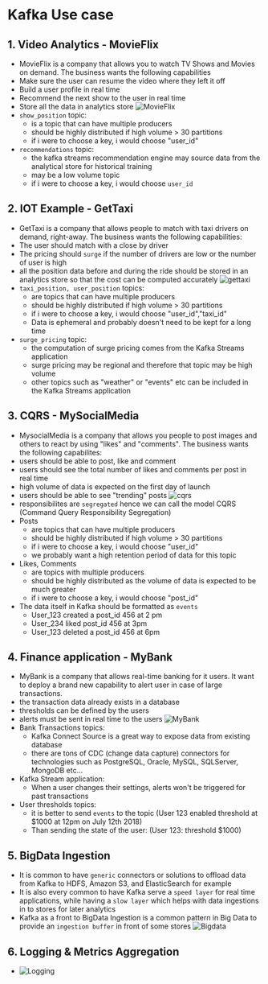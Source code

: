 # Kafka Use case 
## 1. Video Analytics - MovieFlix
- MovieFlix is a company that allows you to watch TV Shows and Movies on demand. The business wants the following capabilities
- Make sure the user can resume the video where they left it off
- Build a user profile in real time
- Recommend the next show to the user in real time
- Store all the data in analytics store
![MovieFlix](https://tungexplorer.s3.ap-southeast-1.amazonaws.com/kafka_usecase/movieflix.JPG)
- `show_position` topic:
    - is a topic that can have multiple producers
    - should be highly distributed if high volume > 30 partitions
    - if i were to choose a key, i would choose "user_id"
- `recommendations` topic:
    - the kafka streams recommendation engine may source data from the analytical store for historical training
    - may be a low volume topic
    - if i were to choose a key, i would choose `user_id`

## 2. IOT Example - GetTaxi
- GetTaxi is a company that allows people to match with taxi drivers on demand, right-away. The business wants the following capabilities:
- The user should match with a close by driver
- The pricing should `surge` if the number of drivers are low or the number of user is high
- all the position data before and during the ride should be stored in an analytics store so that the cost can be computed accurately
![gettaxi](https://tungexplorer.s3.ap-southeast-1.amazonaws.com/kafka_usecase/gettaxi.JPG)
- `taxi_position, user_position` topics:
    - are topics that can have multiple producers
    - should be highly distributed if high volume > 30 partitions
    - if i were to choose a key, i would choose "user_id","taxi_id"
    - Data is ephemeral and probably doesn't need to be kept for a long time
- `surge_pricing` topic:
    - the computation of surge pricing comes from the Kafka Streams application
    - surge pricing may be regional and therefore that topic may be high volume
    - other topics such as "weather" or "events" etc can be included in the Kafka Streams application

## 3. CQRS - MySocialMedia
- MysocialMedia is a company that allows you people to post images and others to react by using "likes" and "comments". The business wants the following capabilites:
- users should be able to post, like and comment
- users should see the total number of likes and comments per post in real time
- high volume of data is expected on the first day of launch
- users should be able to see "trending" posts
![cqrs](https://tungexplorer.s3.ap-southeast-1.amazonaws.com/kafka_usecase/cqrs.JPG)
- responsibilites are `segregated` hence we can call the model CQRS (Command Query Responsibility Segregation)
- Posts
    - are topics that can have multiple producers
    - should be highly distributed if high volume > 30 partitions
    - if i were to choose a key, i would choose "user_id"
    - we probably want a high retention period of data for this topic
- Likes, Comments
    - are topics with multiple producers
    - should be highly distributed as the volume of data is expected to be much greater
    - if i were to choose a key, i would choose "post_id"
- The data itself in Kafka should be formatted as `events`
    - User_123 created a post_id 456 at 2 pm
    - User_234 liked post_id 456 at 3pm
    - User_123 deleted a post_id 456 at 6pm

## 4. Finance application - MyBank
- MyBank is a company that allows real-time banking for it users. It want to deploy a brand new capability to alert user in case of large transactions.
- the transaction data already exists in a database
- thresholds can be defined by the users
- alerts must be sent in real time to the users
![MyBank](https://tungexplorer.s3.ap-southeast-1.amazonaws.com/kafka_usecase/myBank.JPG)
- Bank Transactions topics:
    - Kafka Connect Source is a great way to expose data from existing database
    - there are tons of CDC (change data capture) connectors for technologies such as PostgreSQL, Oracle, MySQL, SQLServer, MongoDB etc...
- Kafka Stream application:
    - When a user changes their settings, alerts won't be triggered for past transactions
- User thresholds topics:
    - it is better to send `events` to the topic (User 123 enabled threshold at $1000 at 12pm on July 12th 2018)
    - Than sending the state of the user: (User 123: threshold $1000)

## 5. BigData Ingestion
- It is common to have `generic` connectors or solutions to offload data from Kafka to HDFS, Amazon S3, and ElasticSearch for example
- It is also every common to have Kafka serve a `speed layer` for real time applications, while having a `slow layer` which helps with data ingestions in to stores for later analytics
- Kafka as a front to BigData Ingestion is a common pattern in Big Data to provide an `ingestion buffer` in front of some stores
![Bigdata](https://tungexplorer.s3.ap-southeast-1.amazonaws.com/kafka_usecase/bigdata.JPG)

## 6. Logging & Metrics Aggregation
- ![Logging](https://tungexplorer.s3.ap-southeast-1.amazonaws.com/kafka_usecase/logging.JPG)
